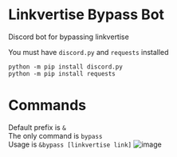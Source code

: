 # Linkvertise Bypass Bot
Discord bot for bypassing linkvertise<br>

You must have `discord.py` and `requests` installed<br>
```
python -m pip install discord.py
python -m pip install requests
```
# Commands
Default prefix is `&`<br>
The only command is `bypass`<br>
Usage is `&bypass [linkvertise link]`
![image](https://user-images.githubusercontent.com/85663797/223002786-208d300a-c4a1-4679-8bf9-11ff3af52e7c.png)
